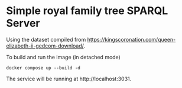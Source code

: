 # Simple royal family tree SPARQL Server

Using the dataset compiled from https://kingscoronation.com/queen-elizabeth-ii-gedcom-download/.

To build and run the image (in detached mode)

```
docker compose up --build -d
```

The service will be running at http://localhost:3031.